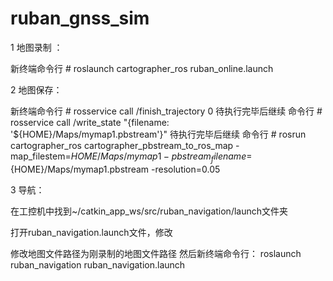 # ruban_gnss_sim
1  地图录制 ：

新终端命令行 #  roslaunch cartographer_ros ruban_online.launch

2  地图保存：


新终端命令行 # rosservice call /finish_trajectory 0
待执行完毕后继续
命令行 # rosservice call /write_state "{filename: '${HOME}/Maps/mymap1.pbstream'}"
待执行完毕后继续
命令行 # rosrun cartographer_ros cartographer_pbstream_to_ros_map -map_filestem=${HOME}/Maps/mymap1 -pbstream_filename=${HOME}/Maps/mymap1.pbstream -resolution=0.05

3  导航：

在工控机中找到~/catkin_app_ws/src/ruban_navigation/launch文件夹

打开ruban_navigation.launch文件，修改

<arg name="map_file" default="/home/bingo/catkin_app_ws/src/ruban_navigation/maps/1411.yaml"/>
  <arg name="map_paint_file" default="/home/bingo/catkin_app_ws/src/ruban_navigation/maps/1411_paint.yaml"/> 

修改地图文件路径为刚录制的地图文件路径
然后新终端命令行： roslaunch ruban_navigation ruban_navigation.launch

